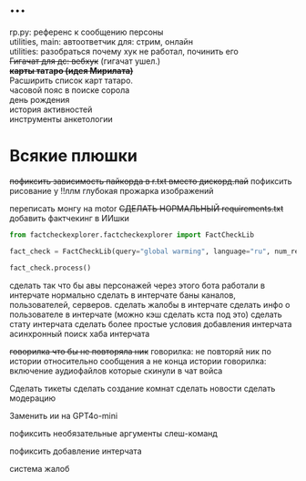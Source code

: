# ...
rp.py: референс к сообщению персоны\
utilities, main: автоответчик для: стрим, онлайн \
utilities:  разобраться почему хук не работал, починить его\
~~Гигачат для дс: вебхук~~ (гигачат ушел.)\
**~~карты та~~та~~ро (идея Мирилата)~~**\
Расширить список карт татаро.\
часовой пояс в поиске сорола\
день рождения\
история активностей\
инструменты анкетологии
# Всякие плюшки
~~пофиксить зависимость пайкорда в r.txt вместо дискорд.пай~~
пофиксить рисование у !!ллм
глубокая прожарка изображений

переписать монгу на motor
~~СДЕЛАТЬ НОРМАЛЬНЫЙ requirements.txt~~
добавить фактчекинг в ИИшки
```python
from factcheckexplorer.factcheckexplorer import FactCheckLib

fact_check = FactCheckLib(query="global warming", language="ru", num_results=200)

fact_check.process()
```

сделать так что бы авы персонажей через этого бота работали в интерчате нормально
сделать в интерчате баны каналов, пользователей, серверов.
сделать жалобы в интерчате
сделать инфо о пользователе в интерчате (можно кэш сделать кста под это)
сделать стату интерчата
сделать более простые условия добавления интерчата
асинхронный поиск хаба интерчата

~~говорилка что бы не повторяла ник~~
говорилка: не повторяй ник по истории относительно сообщения а не конца истории
говорилка: включение аудиофайлов которые скинули в чат войса

Сделать тикеты
сделать создание комнат
сделать новости
сделать модерацию

Заменить ии на GPT4o-mini

пофиксить необязательные аргументы слеш-команд

пофиксить добавление интерчата

система жалоб
